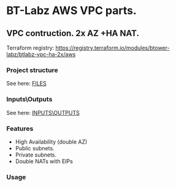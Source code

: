 # BT-Labz AWS VPC parts.

## VPC contruction. 2x AZ +HA NAT.

Terraform registry: https://registry.terraform.io/modules/btower-labz/btlabz-vpc-ha-2x/aws

### Project structure

See here: [FILES](FILES.md)

### Inputs\Outputs

See here: [INPUTS\OUTPUTS](INOUT.md)

### Features

* High Availability (double AZ)
* Public subnets.
* Private subnets.
* Double NATs with EIPs

### Usage

```
```
